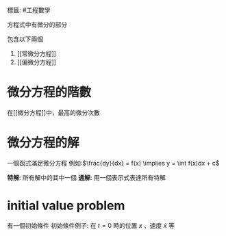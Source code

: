 標籤: #工程數學 

方程式中有微分的部分

包含以下兩個
1. [[常微分方程]]
2. [[偏微分方程]]

# 微分方程的階數

在[[微分方程]]中，最高的微分次數

# 微分方程的解

一個函式滿足微分方程
例如:$\frac{dy}{dx} = f(x) \implies y = \int f(x)dx + c$

**特解**: 所有解中的其中一個
**通解**: 用一個表示式表達所有特解

# initial value problem

有一個初始條件
初始條件例子: 在 $t = 0$ 時的位置 $x$ 、速度 $\dot{x}$ 等